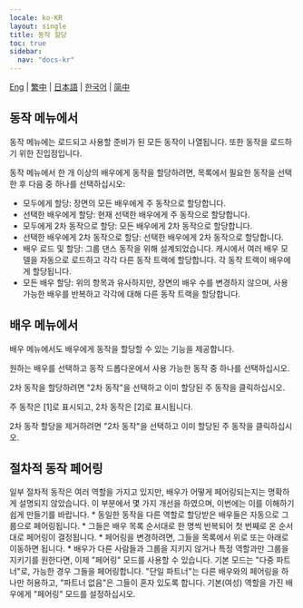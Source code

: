 ```yaml
---
locale: ko-KR
layout: single
title: 동작 할당
toc: true
sidebar:
  nav: "docs-kr"
---
```

[Eng](/dancexr/features/assign_motion) | [繁中](/tw/dancexr/features/assign_motion) | [日本語](/jp/dancexr/features/assign_motion) | [한국어](/kr/dancexr/features/assign_motion) | [简中](/zh/dancexr/features/assign_motion)


## 동작 메뉴에서
동작 메뉴에는 로드되고 사용할 준비가 된 모든 동작이 나열됩니다. 또한 동작을 로드하기 위한 진입점입니다.

동작 메뉴에서 한 개 이상의 배우에게 동작을 할당하려면, 목록에서 필요한 동작을 선택한 후 다음 중 하나를 선택하십시오:
* 모두에게 할당: 장면의 모든 배우에게 주 동작으로 할당합니다.
* 선택한 배우에게 할당: 현재 선택한 배우에게 주 동작으로 할당합니다.
* 모두에게 2차 동작으로 할당: 모든 배우에게 2차 동작으로 할당합니다.
* 선택한 배우에게 2차 동작으로 할당: 선택한 배우에게 2차 동작으로 할당합니다.
* 배우 로드 및 할당: 그룹 댄스 동작을 위해 설계되었습니다. 캐시에서 여러 배우 모델을 자동으로 로드하고 각각 다른 동작 트랙에 할당합니다. 각 동작 트랙이 배우에게 할당됩니다.
* 모든 배우 할당: 위의 항목과 유사하지만, 장면의 배우 수를 변경하지 않으며, 사용 가능한 배우를 반복하고 각각에 대해 다른 동작 트랙을 할당합니다.


## 배우 메뉴에서
배우 메뉴에서도 배우에게 동작을 할당할 수 있는 기능을 제공합니다.

원하는 배우를 선택하고 동작 드롭다운에서 사용 가능한 동작 중 하나를 선택하십시오.

2차 동작을 할당하려면 "2차 동작"을 선택하고 이미 할당된 주 동작을 클릭하십시오.

주 동작은 [1]로 표시되고, 2차 동작은 [2]로 표시됩니다.

2차 동작 할당을 제거하려면 "2차 동작"을 선택하고 이미 할당된 주 동작을 클릭하십시오.


## 절차적 동작 페어링
일부 절차적 동작은 여러 역할을 가지고 있지만, 배우가 어떻게 페어링되는지는 명확하게 설명되지 않았습니다. 이 부분에서 몇 가지 개선을 하였으며, 이번에는 이를 이해하기 쉽게 만들기를 바랍니다.
    * 동일한 동작을 다른 역할로 할당받은 배우들은 자동으로 그룹으로 페어링됩니다.
    * 그들은 배우 목록 순서대로 한 명씩 반복되어 첫 번째로 온 순서대로 페어링이 결정됩니다.
    * 페어링을 변경하려면, 그들을 목록에서 위로 또는 아래로 이동하면 됩니다.
    * 배우가 다른 사람들과 그룹을 지키지 않거나 특정 역할과만 그룹을 지키기를 원한다면, 이제 "페어링" 모드를 사용할 수 있습니다. 기본 모드는 "다중 파트너"로, 가능한 경우 그들을 페어링합니다. "단일 파트너"는 다른 배우와의 페어링을 하나만 허용하고, "파트너 없음"은 그들이 혼자 있도록 합니다. 기본(여성) 역할을 가진 배우에게 "페어링" 모드를 설정하십시오.